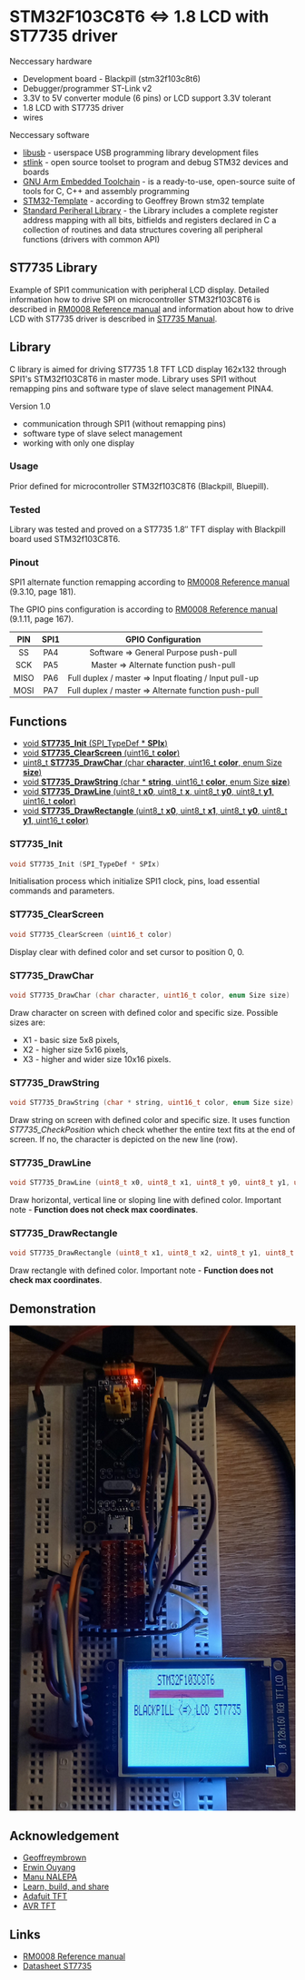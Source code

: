# STM32F103C8T6 <=> 1.8 LCD with ST7735 driver
Neccessary hardware
- Development board - Blackpill (stm32f103c8t6)
- Debugger/programmer ST-Link v2
- 3.3V to 5V converter module (6 pins) or LCD support 3.3V tolerant
- 1.8 LCD with ST7735 driver
- wires

Neccessary software
- [libusb](https://github.com/Matiasus/stm32f103c8t6#install-libusb) - userspace USB programming library development files
- [stlink](https://github.com/Matiasus/stm32f103c8t6#install-stlink) - open source toolset to program and debug STM32 devices and boards
- [GNU Arm Embedded Toolchain](https://github.com/Matiasus/stm32f103c8t6#install-gnu-toolchain) - is a ready-to-use, open-source suite of tools for C, C++ and assembly programming
- [STM32-Template](https://github.com/geoffreymbrown/STM32-Template) - according to Geoffrey Brown stm32 template
- [Standard Periheral Library](https://www.st.com/content/st_com/en/products/embedded-software/mcu-mpu-embedded-software/stm32-embedded-software/stm32-standard-peripheral-libraries/stsw-stm32054.html) - the Library includes a complete register address mapping with all bits, bitfields and registers declared in C a collection of routines and data structures covering all peripheral functions (drivers with common API)

## ST7735 Library
Example of SPI1 communication with peripheral LCD display. Detailed information how to drive SPI on microcontroller STM32f103C8T6 is described in [RM0008 Reference manual](https://www.st.com/resource/en/reference_manual/cd00171190-stm32f101xx-stm32f102xx-stm32f103xx-stm32f105xx-and-stm32f107xx-advanced-arm-based-32-bit-mcus-stmicroelectronics.pdf) and information about how to drive LCD with ST7735 driver is described in [ST7735 Manual](http://www.displayfuture.com/Display/datasheet/controller/ST7735.pdf).

## Library
C library is aimed for driving ST7735 1.8 TFT LCD display 162x132 through SPI1's STM32f103C8T6 in master mode. Library uses SPI1 without remapping pins and software type of slave select management PINA4.

Version 1.0 
- communication through SPI1 (without remapping pins)
- software type of slave select management
- working with only one display

### Usage
Prior defined for microcontroller STM32f103C8T6 (Blackpill, Bluepill). 

### Tested
Library was tested and proved on a ST7735 1.8″ TFT display with Blackpill board used STM32f103C8T6.

### Pinout
SPI1 alternate function remapping according to [RM0008 Reference manual](https://www.st.com/resource/en/reference_manual/cd00171190-stm32f101xx-stm32f102xx-stm32f103xx-stm32f105xx-and-stm32f107xx-advanced-arm-based-32-bit-mcus-stmicroelectronics.pdf) (9.3.10, page 181).

The GPIO pins configuration is according to [RM0008 Reference manual](https://www.st.com/resource/en/reference_manual/cd00171190-stm32f101xx-stm32f102xx-stm32f103xx-stm32f105xx-and-stm32f107xx-advanced-arm-based-32-bit-mcus-stmicroelectronics.pdf) (9.1.11, page 167).

| PIN | SPI1 | GPIO Configuration |
| :---: | :---: | :--: |
| SS | PA4 |  Software => General Purpose push-pull |
| SCK | PA5 | Master => Alternate function push-pull |
| MISO | PA6 | Full duplex / master => Input floating / Input pull-up |
| MOSI | PA7 | Full duplex / master => Alternate function push-pull |

## Functions
- [void **ST7735_Init** (SPI_TypeDef * **SPIx**)](#ST7735_Init)
- [void **ST7735_ClearScreen** (uint16_t **color**)](#ST7735_ClearScreen)
- [uint8_t **ST7735_DrawChar** (char **character**, uint16_t **color**, enum Size **size**)](#ST7735_DrawChar)
- [void **ST7735_DrawString** (char * **string**, uint16_t **color**, enum Size **size**)](#ST7735_DrawString)
- [void **ST7735_DrawLine** (uint8_t **x0**, uint8_t **x**, uint8_t **y0**, uint8_t **y1**, uint16_t **color**)](#ST7735_DrawLine)
- [void **ST7735_DrawRectangle** (uint8_t **x0**, uint8_t **x1**, uint8_t **y0**, uint8_t **y1**, uint16_t **color**)](#ST7735_DrawRectangle)

### ST7735_Init
```c
void ST7735_Init (SPI_TypeDef * SPIx)
```
Initialisation process which initialize SPI1 clock, pins, load essential commands and parameters.

### ST7735_ClearScreen
```c
void ST7735_ClearScreen (uint16_t color)
```
Display clear with defined color and set cursor to position 0, 0.

### ST7735_DrawChar
```c
void ST7735_DrawChar (char character, uint16_t color, enum Size size)
```
Draw character on screen with defined color and specific size. Possible sizes are:

- X1 - basic size 5x8 pixels, 
- X2 - higher size 5x16 pixels, 
- X3 - higher and wider size 10x16 pixels.

### ST7735_DrawString
```c
void ST7735_DrawString (char * string, uint16_t color, enum Size size)
```
Draw string on screen with defined color and specific size. It uses function *ST7735_CheckPosition* which check whether the entire text fits at the end of screen. If no, the character is depicted on the new line (row).

### ST7735_DrawLine
```c
void ST7735_DrawLine (uint8_t x0, uint8_t x1, uint8_t y0, uint8_t y1, uint16_t color)
```
Draw horizontal, vertical line or sloping line with defined color. Important note - **Function does not check max coordinates**.

### ST7735_DrawRectangle
```c
void ST7735_DrawRectangle (uint8_t x1, uint8_t x2, uint8_t y1, uint8_t y2, uint16_t color)
```
Draw rectangle with defined color. Important note - **Function does not check max coordinates**.

## Demonstration
<img src="Img/st7735.jpg" />

## Acknowledgement
- [Geoffreymbrown](https://github.com/geoffreymbrown)
- [Erwin Ouyang](http://www.handsonembedded.com/stm32f103-spl-tutorial-5/)
- [Manu NALEPA](https://github.com/nalepae/stm32_tutorial/blob/master/src/spi.c)
- [Learn, build, and share](https://learnbuildshare.wordpress.com/about/stm32/using-spi-as-master/)
- [Adafuit TFT](https://github.com/adafruit/Adafruit-ST7735-Library)
- [AVR TFT](http://w8bh.net/avr/AvrTFT.pdf)

## Links
- [RM0008 Reference manual](https://www.st.com/resource/en/reference_manual/cd00171190-stm32f101xx-stm32f102xx-stm32f103xx-stm32f105xx-and-stm32f107xx-advanced-arm-based-32-bit-mcus-stmicroelectronics.pdf)
- [Datasheet ST7735](http://www.displayfuture.com/Display/datasheet/controller/ST7735.pdf)
